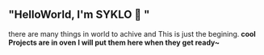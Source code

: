 ## "HelloWorld, I'm SYKLO 👋 "

there are many things in world to achive and This is just the begining.<b/>
cool Projects are in oven I will put them here when they get ready~
<!--
**theSYKLO/theSYKLO** is a ✨ _special_ ✨ repository because its `README.md` (this file) appears on your GitHub profile.

Here are some ideas to get you started:

- 🔭 I’m currently working on ...
- 🌱 I’m currently learning ...
- 👯 I’m looking to collaborate on ...
- 🤔 I’m looking for help with ...
- 💬 Ask me about ...
- 📫 How to reach me: ...
- 😄 Pronouns: ...
- ⚡ Fun fact: ...
-->
